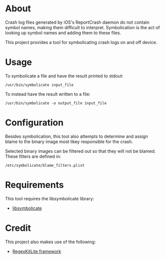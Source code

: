 About
=====

Crash log files generated by iOS's ReportCrash daemon do not contain symbol names, making them difficult to interpret.
Symbolication is the act of looking up symbol names and adding them to these files.

This project provides a tool for symbolicating crash logs on and off device.

Usage
=====

To symbolicate a file and have the result printed to stdout:

    /usr/bin/symbolicate input_file

To instead have the result written to a file:

    /usr/bin/symbolicate -o output_file input_file

Configuration
=============

Besides symbolication, this tool also attempts to determine and assign blame to the binary image most likey responsible for the crash.

Selected binary images can be filtered out so that they will not be blamed.
These filters are defined in:

    /etc/symbolicate/blame_filters.plist

Requirements
=====

This tool requires the libsymbolicate library:
* [libsymbolicate](http://github.com/ashikase/libsymbolicate)

Credit
=====

This project also makes use of the following:
* [RegexKitLite framework](http://regexkit.sourceforge.net)
